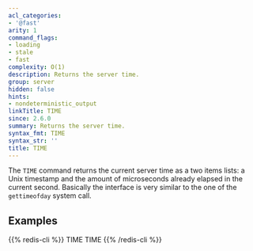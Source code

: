 ```yaml
---
acl_categories:
- '@fast'
arity: 1
command_flags:
- loading
- stale
- fast
complexity: O(1)
description: Returns the server time.
group: server
hidden: false
hints:
- nondeterministic_output
linkTitle: TIME
since: 2.6.0
summary: Returns the server time.
syntax_fmt: TIME
syntax_str: ''
title: TIME
---
```

The `TIME` command returns the current server time as a two items lists: a Unix
timestamp and the amount of microseconds already elapsed in the current second.
Basically the interface is very similar to the one of the `gettimeofday` system
call.

## Examples

{{% redis-cli %}}
TIME
TIME
{{% /redis-cli %}}

